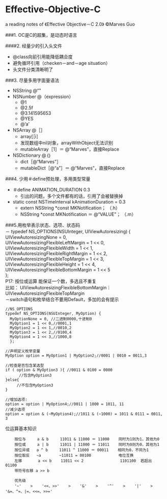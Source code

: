 # Effective-Objective-C     
a reading notes of 《Effective Objective－C 2.0》  &copy;Marves Guo


###1\. OC是C的超集，是动态时语言

####2\. 经量少的引入头文件

- @class向前引用能降低耦合度
- 避免循环引用（checken－and－age situation）
- 头文件分类清晰明了

###3\. 尽量多用字面量语法

- NSString       @“"
- NSNumber      @（expression）
    - @1
    - @2.5f
    - @3.141595653
    - @YES
    - @‘a’
- NSArray      @［］
    - array[［i］
    - 发现数组中nil对象，arrayWithObject无法识别
    - mutableArray［1］＝  @“Marves”，直接Replace
- NSDictionary  @｛｝
    - dict［@“Marves”］
    - mutableDict［@“a”］＝  @“Marves”，直接Replace

###4\. 少用＃define预处理，多用类型常量

- ＃define ANIMATION_DURATION 0.3
    - 引出的问题，多个文件都有的话，引用了会被替换掉
- static const NSTimeInterval kAnimationDuration = 0.3
    - extern NSString *const MKNotification；        （.h）
    - NSString *const MKNotification ＝ @“VALUE”；       （.m）

###5\.用枚举表示状态、选项、状态码  
    － typedef NS_OPTIONS(NSUInteger, UIViewAutoresizing) {  
      UIViewAutoresizingNone                 = 0,  
      UIViewAutoresizingFlexibleLeftMargin   = 1 << 0,  
      UIViewAutoresizingFlexibleWidth        = 1 << 1,  
      UIViewAutoresizingFlexibleRightMargin  = 1 << 2,  
      UIViewAutoresizingFlexibleTopMargin    = 1 << 3,  
      UIViewAutoresizingFlexibleHeight       = 1 << 4,  
      UIViewAutoresizingFlexibleBottomMargin = 1 << 5  
      };   
P17: 按位或运算  能保证一个数，多选且不重复  
    比如：  UIViewAutoresizingFlexibleBottomMargin｜UIViewAutoresizingFlexibleTopMargin  
    －switch语句和枚举结合不要用Default，多加的会有提示  

    //NS_OPTIONS  
    typedef NS_OPTIONS(NSUInteger, MyOption) {  
      MyOptionNone = 0, //二进制0000,十进制0  
      MyOption1 = 1 << 0,//0001,1  
      MyOption2 = 1 << 1,//0010,2  
      MyOption3 = 1 << 2,//0100,4  
      MyOption4 = 1 << 3,//1000,8  
      };  
     
    //声明定义枚举变量  
    MyOption option = MyOption1 | MyOption2;//0001 | 0010 = 0011,3  
       
    //检查是否包含某选型  
    if ( option & MyOption3 ){ //0011 & 0100 = 0000  
          //包含MyOption3  
    }else{  
         //不包含MyOption3  
    }  
     
    //增加选项:  
    option = option | MyOption4;//0011 | 1000 = 1011, 11  
    //减少选项  
    option = option & (~MyOption4);//1011 & (~1000) = 1011 & 0111 = 0011, 3  


位运算基本知识

        按位与     a & b     11011 & 11000 ＝ 11000    同时为1则为1，其他为0
        按位或     a | b     11011 | 11000 ＝ 11011    同时为0则为0，其他为1
        按位异或   a ^ b     11011 ^ 11000 ＝ 00011    相同为0，不同为1
        按位取反   ~a        ~11011 = 00100            电位互换
        左移       a << b    11011 << 2                1101100  若超出  01100
        带符号右移 a >> b
        
        优先级
        '~'    >    '<<、>>'    >    '&'    >    '^'    >    '|'    >    '&=、^=、|=、<<=、>>='









